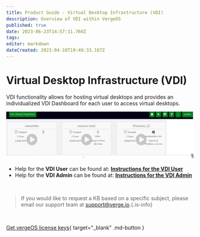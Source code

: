 ```yaml
---
title: Product Guide - Virtual Desktop Infrastructure (VDI)
description: Overview of VDI within VergeOS
published: true
date: 2023-06-23T14:57:11.760Z
tags: 
editor: markdown
dateCreated: 2023-04-10T19:49:33.167Z
---
```


# Virtual Desktop Infrastructure (VDI)

VDI functionality allows for hosting virtual desktops and provides an individualized VDI Dashboard for each user to access virtual desktops.

![vdi.png](/docs/public/userguide-sshots/vdi.png)

-   Help for the **VDI User** can be found at: [**Instructions for the VDI User**](/docs/product-guide/VDI-User)
-   Help for the **VDI Admin** can be found at: [**Instructions for the VDI Admin**](/docs/product-guide/VDI-Administrator)

<br>   

   > If you would like to request a KB based on a specific subject, please email our support team at <a href="mailto:support@verge.io?subject=KB Request" target="_blank" rel="noopener noreferrer">support@verge.io.</a>{.is-info}



<br>

[Get vergeOS license keys](https://www.verge.io/test-drive){ target="_blank" .md-button }